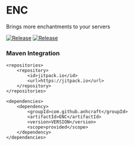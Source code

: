 # ENC
Brings more enchantments to your servers

[![Release](https://jitpack.io/v/com.github.anhcraft/ENC.svg)](https://jitpack.io/#com.github.anhcraft/ENC) [![Release](https://travis-ci.org/anhcraft/ENC.svg?branch=master)](https://travis-ci.org/anhcraft/ENC)

### Maven Integration
```text
<repositories>
    <repository>
        <id>jitpack.io</id>
        <url>https://jitpack.io</url>
    </repository>
</repositories>

<dependencies>
    <dependency>
	    <groupId>com.github.anhcraft</groupId>
	    <artifactId>ENC</artifactId>
	    <version>VERSION</version>
	    <scope>provided</scope>
	</dependency>
</dependencies>
```